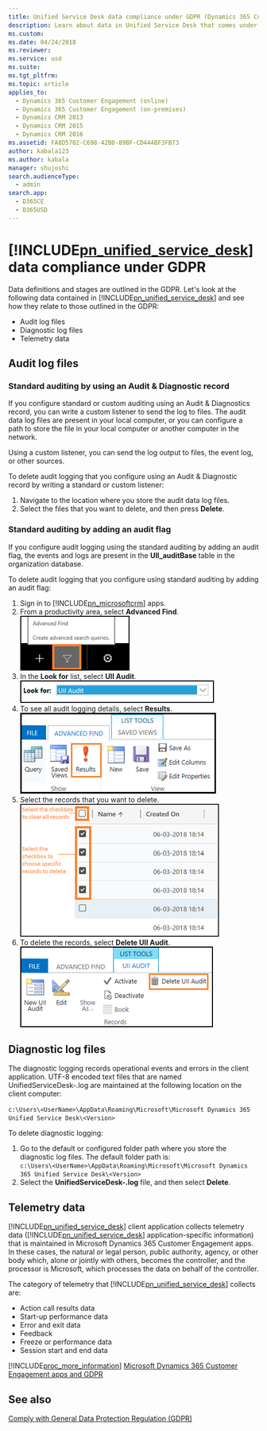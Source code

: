 ```yaml
---
title: Unified Service Desk data compliance under GDPR (Dynamics 365 Customer Engagement apps) | MicrosoftDocs
description: Learn about data in Unified Service Desk that comes under General Data Protection Regulation (GDPR)
ms.custom: 
ms.date: 04/24/2018
ms.reviewer: 
ms.service: usd
ms.suite: 
ms.tgt_pltfrm: 
ms.topic: article
applies_to: 
  - Dynamics 365 Customer Engagement (online)
  - Dynamics 365 Customer Engagement (on-premises)
  - Dynamics CRM 2013
  - Dynamics CRM 2015
  - Dynamics CRM 2016
ms.assetid: FA8D5702-C698-42B0-89BF-CD444BF3FB73
author: kabala123
ms.author: kabala
manager: shujoshi
search.audienceType: 
  - admin
search.app: 
  - D365CE
  - D365USD
---
```

# [!INCLUDE[pn_unified_service_desk](../../../includes/pn-unified-service-desk.md)] data compliance under GDPR

Data definitions and stages are outlined in the GDPR. Let's look at the following data contained in [!INCLUDE[pn_unified_service_desk](../../../includes/pn-unified-service-desk.md)] and see how they relate to those outlined in the GDPR:

- Audit log files
- Diagnostic log files
- Telemetry data

## Audit log files

### Standard auditing by using an Audit & Diagnostic record

If you configure standard or custom auditing using an Audit & Diagnostics record, you can write a custom listener to send the log to files. The audit data log files are present in your local computer, or you can configure a path to store the file in your local computer or another computer in the network. 

Using a custom listener, you can send the log output to files, the event log, or other sources.

To delete audit logging that you configure using an Audit & Diagnostic record by writing a standard or custom listener:

1. Navigate to the location where you store the audit data log files.
2. Select the files that you want to delete, and then press **Delete**.

### Standard auditing by adding an audit flag

If you configure audit logging using the standard auditing by adding an audit flag, the
events and logs are present in the **UII_auditBase** table in the organization database.

To delete audit logging that you configure using standard auditing by adding an audit flag:

1. Sign in to [!INCLUDE[pn_microsoftcrm](../../../includes/pn-microsoftcrm.md)] apps.
2. From a productivity area, select **Advanced Find**.</br>
   ![Click Advanced Find](../../../unified-service-desk/media/advance-find-usd-gdpr-crm-server.PNG "Click Advanced Find")
3. In the **Look for** list, select **UII Audit**.</br>
   ![Click UII Audit option](../../../unified-service-desk/media/look-usd-gdpr-crm-server.PNG "Click UII Audit option")
4. To see all audit logging details, select **Results**.</br>
   ![Click on Results option](../../../unified-service-desk/media/results-usd-gdpr-crm-server.PNG "Click on Results option")
5. Select the records that you want to delete.</br>
   ![Select records to delete](../../../unified-service-desk/media/select-records-usd-gdpr-crm-server.PNG "Select records to delete")
6. To delete the records, select **Delete UII Audit**.</br>
   ![Click Delete UII Audit option](../../../unified-service-desk/media/delete-records-uii-audit-usd-gdpr-crm-server.PNG "Click Delete UII Audit option")

## Diagnostic log files

The diagnostic logging records operational events and errors in the client application. UTF-8 encoded text files that are named UnifiedServiceDesk-<date>.log are maintained at the following location on the client computer:

`c:\Users\<UserName>\AppData\Roaming\Microsoft\Microsoft Dynamics 365 Unified Service Desk\<Version>`

To delete diagnostic logging:

1. Go to the default or configured folder path where you store the diagnostic log files.
The default folder path is: </br>
`c:\Users\<UserName>\AppData\Roaming\Microsoft\Microsoft Dynamics 365 Unified Service Desk\<Version>`
2. Select the **UnifiedServiceDesk-<date>.log** file, and then select **Delete**.

## Telemetry data

[!INCLUDE[pn_unified_service_desk](../../../includes/pn-unified-service-desk.md)] client application collects telemetry data ([!INCLUDE[pn_unified_service_desk](../../../includes/pn-unified-service-desk.md)] application-specific information) that is maintained in Microsoft Dynamics 365 Customer Engagement apps. In these cases, the natural or legal person, public authority, agency, or other body which, alone or jointly with others, becomes the controller, and the processor is Microsoft, which processes the data on behalf of the controller.

The category of telemetry that [!INCLUDE[pn_unified_service_desk](../../../includes/pn-unified-service-desk.md)] collects are:

- Action call results data
- Start-up performance data
- Error and exit data
- Feedback
- Freeze or performance data
- Session start and end data

[!INCLUDE[proc_more_information](../../../includes/proc-more-information.md)] [Microsoft Dynamics 365 Customer Engagement apps and GDPR](https://docs.microsoft.com/en-us/dynamics365/get-started/gdpr/index)

## See also

[Comply with General Data Protection Regulation (GDPR)](comply-gdpr.md)
